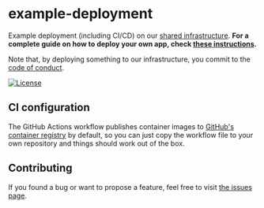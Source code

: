 # example-deployment

Example deployment (including CI/CD) on our [shared infrastructure](https://github.com/public-transport/infrastructure). **For a complete guide on how to deploy your own app, check [these instructions](https://github.com/public-transport/infrastructure/blob/main/kubernetes/#how-can-i-deploy-my-own-app).**

Note that, by deploying something to our infrastructure, you commit to the [code of conduct](https://github.com/public-transport/infrastructure/blob/master/code-of-conduct.md).

[![License](https://img.shields.io/github/license/public-transport/example-deployment.svg?style=flat)](license)

## CI configuration

The GitHub Actions workflow publishes container images to [GitHub's container registry](https://ghcr.io) by default, so you can just copy the workflow file to your own repository and things should work out of the box.

## Contributing

If you found a bug or want to propose a feature, feel free to visit [the issues page](https://github.com/public-transport/example-deployment/issues).
